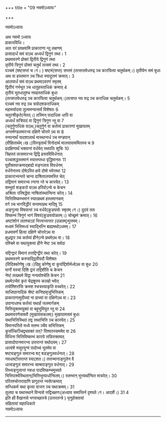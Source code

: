 +++
title = "09 नवमोऽध्यायः"

+++





नवमोऽध्यायः  




  
अथ नवमो ऽध्यायः  
प्राकारविधिः।  
अतः परं प्रवक्ष्यामि प्राकाराणा न्तु लक्षणम्  
प्रासादार्धं समं वाऽथ अध्यर्धं द्विगुणं तथा। 1  
प्रथमावरणे प्रोक्तं द्वितीये द्विगुणं तथा  
तृतीये त्रिगुणं प्रोक्तं चतुर्थं तत्समं तथा। 2  
पञ्चमं (षष्टसप्तं च।ग। ) षष्टमं(सप्त) सप्तमं (तत्सप्तवेधरुद्र ञ्च कारयित्वा चतुर्थकम्।) तृतीयेन समं बुधाः  
अथ वा हस्तमान ञ्च त्रिधा स्यादुत्तमं क्रमात्। 3  
आलयार्धं समं वाऽथ प्रथमाऽवरणं स्मृतम्  
द्वितीयं गर्भभूत ञ्च धातुहस्ताधिकं क्रमात् 4  
तृतीयं भूतधातुश्च नवहस्ताधिकं बुधाः  
(तत्सप्तवेधरुद्र ञ्च कारयित्वा चतुर्थकम्।)तत्सप्त नव रुद्र ञ्च कराधिक चतुर्थकम्। 5  
पञ्चमं नव रुद्र ञ्च त्रयोदशकराधिकम्  
महामर्यादया तुल्यमन्यत्सर्वं विशेषतः 6  
चतुरश्रीकृते(नेतत्।) तस्मिन् पादाधिक धापि वा  
अध्यर्धं सत्रिपादं वा द्विगुणं त्रिगुण न्तु वा 7  
(चतुर्गुणाधिकं वाऽथ,)चतुर्गुणं वा कर्तव्यं प्राकारणां मुखायतम्  
अन्तर्मण्डलमारभ्य दक्षिणे चोत्तरे ऽथ वा 8  
स्नपनार्थं यादशालार्थ मास्थानार्ध ञ्च मण्डपान्  
(वीक्षितार्थम्।ख।)विस्त्रृतार्थं विनोदार्थ मालयायाममितस्य च 9  
प्रदक्षिणार्थं भक्तानां वर्धयेत् स्थपतिः शुचिः 10  
त्रिहस्तं तत्समारभ्य द्विद्वि हस्तविविर्धनात्  
पञ्चाशद्धस्तमानं स्यात्तप्तधा वृद्धिमानतः 11  
पूर्वोक्तवत्क्रमाद्बाह्ये मङ्गलाय विवर्धनम्  
वर्धनेनास्य दोषेऽस्ति क्षये दोषो भवेत्तथा 12  
प्राकाराभ्यन्तरे चान्य दाश्रितालयमस्ति चेत्  
तद्विमानं समारभ्य त्नाना न्ते च कारयेत्। 13  
शम्भुर्वा शङ्करो वाऽथ हरिर्वाऽन्ये च केचन  
अश्रिताः परिषद्धेवा नाश्रितांस्थान्विना चरेत्। 14  
भित्तिविष्कम्भमानं स्यात्प्रथमं हस्तमानकम्  
वर्ग ञ्च भागविद्धीरं सन्तमत्प्रथ मादिषु 15  
अङ्गुल्या विषयान्तं ञ्च वर्धये(कुड्ययोः स्मृतम्।ग।) दुदयं ततः  
विष्कम्भं त्रिगुणं भागं विषयं(कुड्ययोन्नतम्।) चोच्छ्रमं क्रमात्। 16  
अष्टांशोनं ततश्चाऽग्रं भित्त्यभ्यन्तर (उन्नतम्)मुत्तमम्।  
मध्यमं भित्तिमध्यं स्याद्भित्नि बाह्यमथोऽधमम्। 17  
प्रधमावर्णं हित्वा दक्षिणे चोत्तरेऽथ वा  
क्षुध्रद्वार ञ्च कर्तव्यं हीनेऽन्ये प्रथमेऽथ वा। 18  
पश्चिमे वा यथायुक्त्या हीने नेष्ट ञ्च सर्वदा  
  
  
यद्दिग्द्वारं विमानं तत्तद्दिग्द्वीरं तथा चरेत्। 19  
प्रथमावरणे करुयाद्द्वितीयदौ विशेषतः  
(विदिक्कोणेषु।ख।)दिक्षु कोणेषु वा कुर्याद्दिशोर्मध्येऽथ वा बुधः 20  
मार्गो यस्यां दिशि द्वारं तद्दिशीति च केचन  
नेष्टं तत्प्रथमे विद्वा नन्ययोश्चेति केचन 21  
प्रथमेऽप्येवं कृतं चेद्राष्ट्रस्य कलहो भवेत्  
तयोश्शिरांसि क्रमश श्चत्रस्याकृति वच्चरेत्। 22  
साधिष्ठानादिकं श्रेष्टं कनिष्ठमृजुभित्तिकम्  
प्राकाराणामुदीच्यां ना प्राच्यां वा दक्षिणेऽथ वा। 23  
उपानाधश्च कर्तव्यं यथार्हं जलमार्गकम्  
भित्तियुक्तमयुक्तं वा बहुभूमियुत न्तु वा 24  
प्रथमावरणेसक्तौ (मुखायंसकलम्ः) मुखायामसमं बुधाः  
यथाभित्तिस्थितं तद्व त्तथाभित्ति ञ्च कारयेत्। 25  
विमानपरितो मध्ये स्तम्भ ञ्चैव सभित्तिकम्  
कुर्यात्किञ्चिद्व्यवक्तं तत्? विश्वतस्सममेव वा 26  
विधिना भित्तिविष्कम्भं कारये त्तन्निरुक्तवत्  
प्रासादोपानमारभ्य उत्तरान्तं यथोदयम्। 27  
धात्वंशे मसूरयुग्मं पादोच्चं भूतमेव वा  
षष्ट्यङ्गुलं समारभ्य षट् षडङ्गुलवर्धनात्। 28  
नवधाष्टोत्तरान्तं स्या(शत।) तत्तन्मानाङ्गुलेन वै  
धात्वङ्गुलं समारभ्य चाम्बराङ्गुल वर्धनात्। 29  
तिथ्यङ्गुलान्तं नवधा पादविष्कम्भमुच्यते  
भित्तिपार्श्वस्थितान्(भित्तिभूम्यार्धान्वितम्।) स्तम्भान् भुत्त्यर्थान्वित माचरेत्। 30  
परितश्चोत्तराग्राणि प्रागुदन्तं न्यसेत्क्रमात्  
सन्धिकर्म यथा कृत्वा वाजन ञ्च यथाक्रमम्। 31  
तुलया च यथास्थाने विन्यसे त्तद्विचक्षणः(अध्याय समाप्तिर्न दृश्यते।ग। आदर्शे।) 31 4  
इति क्षी वैखानसे भगवच्छास्त्रे (उत्तरतन्त्रे ) भृगुप्रोक्तायां  
संहितायां यज्ञाधिकारे  
नवमोऽध्यायः  


_________

